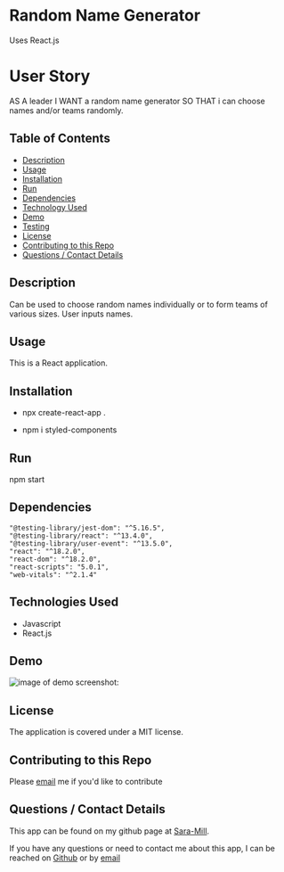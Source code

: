 # Random Name Generator
Uses React.js

# User Story

AS A leader
I WANT a random name generator
SO THAT i can choose names and/or teams randomly.

## Table of Contents
  * [Description](#description)
  * [Usage](#usefaq)
  * [Installation](#install)
  * [Run](#run)
  * [Dependencies](#dependencies)
  * [Technology Used](#techno)
  * [Demo](#demo)
  * [Testing](#test)
  * [License](#license)
  * [Contributing to this Repo](#contributing)
  * [Questions / Contact Details](#questions)

  <a name = 'description'></a>
  ## Description
  Can be used to choose random names individually or to form teams of various sizes.  User inputs names.

  <a name = 'usefaq'></a>
  ## Usage
  This is a React application.

  <a name = 'install'></a>
  ## Installation   
    
  * npx create-react-app .

  * npm i styled-components

  <a name = 'run'></a>
  ## Run
  npm start

  <a name = 'dependencies'></a>
  ## Dependencies
    "@testing-library/jest-dom": "^5.16.5",
    "@testing-library/react": "^13.4.0",
    "@testing-library/user-event": "^13.5.0",
    "react": "^18.2.0",
    "react-dom": "^18.2.0",
    "react-scripts": "5.0.1",
    "web-vitals": "^2.1.4"
  
  
  <a name = 'techno'></a>
  ## Technologies Used
  * Javascript
  * React.js

  <a name ='demo'></a>
  ## Demo
  ![image of demo screenshot:](./images/demo.png)

  <a name = 'license'></a>
  ## License
  The application is covered under a MIT license.

  <a name = 'contributing'></a>
  ## Contributing to this Repo
  Please [email](smilligan0183@gmail.com) me if you'd like to contribute

  <a name = 'questions'></a>
  ## Questions / Contact Details
  This app can be found on my github page at [Sara-Mill](https://github.com/Sara-Mill).
  

  If you have any questions or need to contact me about this app, I can be reached on [Github](https://github.com/Sara-Mill) or by [email](smilligan0183@gmail.com)
